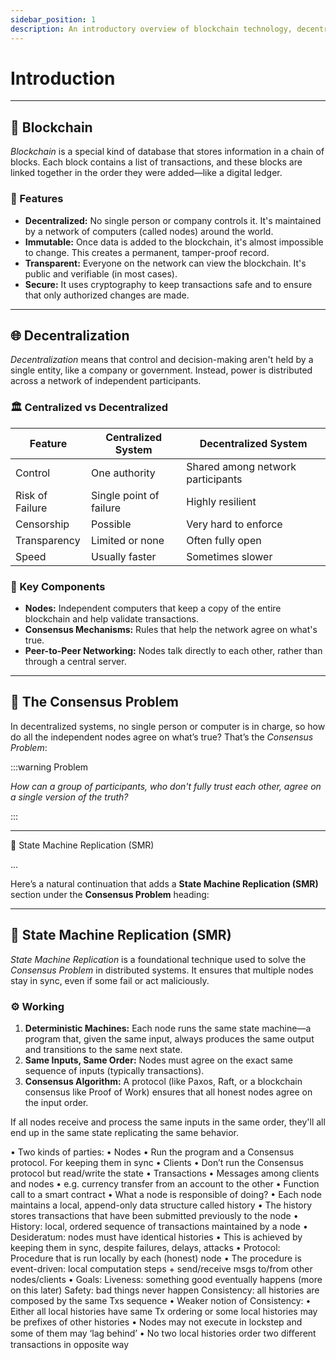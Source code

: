 ```yaml
---
sidebar_position: 1
description: An introductory overview of blockchain technology, decentralization, and the consensus problem.
---
```


# Introduction

---

## 🔗 Blockchain

_Blockchain_ is a special kind of database that stores information in a chain of blocks. Each block contains a list of transactions, and these blocks are linked together in the order they were added—like a digital ledger.

### 🧱 Features

- **Decentralized:** No single person or company controls it. It's maintained by a network of computers (called nodes) around the world.
- **Immutable:** Once data is added to the blockchain, it's almost impossible to change. This creates a permanent, tamper-proof record.
- **Transparent:** Everyone on the network can view the blockchain. It's public and verifiable (in most cases).
- **Secure:** It uses cryptography to keep transactions safe and to ensure that only authorized changes are made.

---

## 🌐 Decentralization

_Decentralization_ means that control and decision-making aren't held by a single entity, like a company or government. Instead, power is distributed across a network of independent participants.

### 🏛️ Centralized vs Decentralized

| Feature | Centralized System | Decentralized System |
|-|-|-|
| Control | One authority | Shared among network participants |
| Risk of Failure | Single point of failure | Highly resilient |
| Censorship | Possible | Very hard to enforce |
| Transparency | Limited or none | Often fully open |
| Speed | Usually faster | Sometimes slower |

### 🧩 Key Components

- **Nodes:** Independent computers that keep a copy of the entire blockchain and help validate transactions.
- **Consensus Mechanisms:** Rules that help the network agree on what's true.
- **Peer-to-Peer Networking:** Nodes talk directly to each other, rather than through a central server.

---

## 🧠 The Consensus Problem

In decentralized systems, no single person or computer is in charge, so how do all the independent nodes agree on what’s true? That’s the _Consensus Problem_:

:::warning Problem

_How can a group of participants, who don't fully trust each other, agree on a single version of the truth?_

:::

---

🔄 State Machine Replication (SMR)

...

Here’s a natural continuation that adds a **State Machine Replication (SMR)** section under the **Consensus Problem** heading:

---

## 🔄 State Machine Replication (SMR)

_State Machine Replication_ is a foundational technique used to solve the _Consensus Problem_ in distributed systems. It ensures that multiple nodes stay in sync, even if some fail or act maliciously.

### ⚙️ Working

1. **Deterministic Machines:** Each node runs the same state machine—a program that, given the same input, always produces the same output and transitions to the same next state.
2. **Same Inputs, Same Order:** Nodes must agree on the exact same sequence of inputs (typically transactions).
3. **Consensus Algorithm:** A protocol (like Paxos, Raft, or a blockchain consensus like Proof of Work) ensures that all honest nodes agree on the input order.

If all nodes receive and process the same inputs in the same order, they'll all end up in the same state replicating the same behavior.








• Two kinds of parties:
• Nodes
• Run the program and a Consensus protocol. For keeping them in sync
• Clients
• Don’t run the Consensus protocol but read/write the state
• Transactions
• Messages among clients and nodes
• e.g. currency transfer from an account to the other
• Function call to a smart contract
• What a node is responsible of doing?
• Each node maintains a local, append-only data structure called history
• The history stores transactions that have been submitted previously to the
node
• History: local, ordered sequence of transactions maintained by a node
• Desideratum: nodes must have identical histories
• This is achieved by keeping them in sync, despite failures, delays, attacks
• Protocol:
Procedure that is run locally by each (honest) node
• The procedure is event-driven: local computation steps + send/receive msgs
to/from other nodes/clients
• Goals:
Liveness: something good eventually happens (more on this later)
Safety: bad things never happen
Consistency: all histories are composed by the same Txs sequence
• Weaker notion of Consistency:
• Either all local histories have same Tx ordering or some local histories may be
prefixes of other histories
• Nodes may not execute in lockstep and some of them may ‘lag behind’
• No two local histories order two diﬀerent transactions in opposite way
